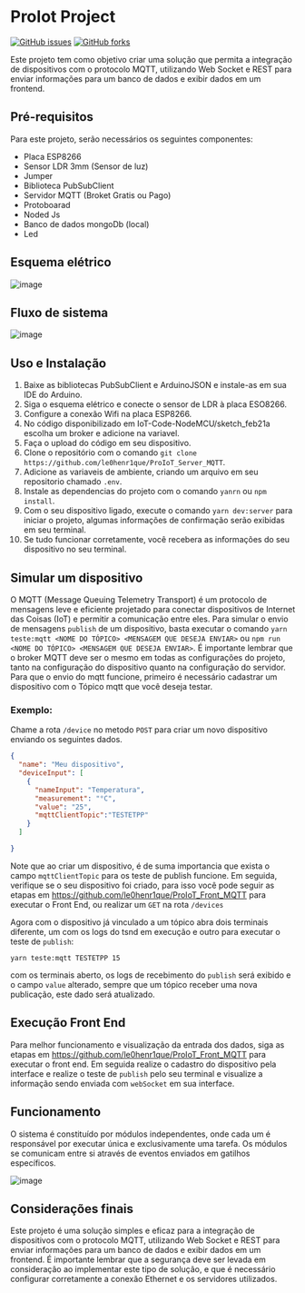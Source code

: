 
# ProIot Project
[![GitHub issues](https://img.shields.io/github/issues/le0henr1que/ProIoT_Server_MQTT.svg)](https://github.com/le0henr1que/ProIoT_Server_MQTT/issues)
[![GitHub forks](https://img.shields.io/github/forks/sle0henr1que/ProIoT_Server_MQTT.svg)](https://github.com/le0henr1que/ProIoT_Server_MQTT/network)

Este projeto tem como objetivo criar uma solução que permita a integração de dispositivos com o protocolo MQTT, utilizando Web Socket e REST para enviar informações para um banco de dados e exibir dados em um frontend.

## Pré-requisitos

Para este projeto, serão necessários os seguintes componentes:

  *  Placa ESP8266
  *  Sensor LDR 3mm (Sensor de luz)
  *  Jumper
  *  Biblioteca PubSubClient
  *  Servidor MQTT (Broket Gratis ou Pago)
  *  Protoboarad
  * Noded Js
  * Banco de dados mongoDb (local)
  * Led

## Esquema elétrico
![image](https://user-images.githubusercontent.com/68018921/221332759-7b336f85-f03e-4ddf-95a4-b009d69d503b.png)

## Fluxo de sistema
![image](https://user-images.githubusercontent.com/68018921/221332932-082957c9-3041-4422-a94c-e2363cbc27fd.png)

## Uso e Instalação

  1. Baixe as bibliotecas PubSubClient e ArduinoJSON e instale-as em sua IDE do Arduino.
  2. Siga o esquema elétrico e conecte o sensor de LDR à placa ESO8266.
  3. Configure a conexão Wifi na placa ESP8266.
  4. No código disponibilizado em IoT-Code-NodeMCU/sketch_feb21a escolha um broker e adicione na variavel.
  5. Faça o upload do código em seu dispositivo.
  6. Clone o repositório com o comando `git clone https://github.com/le0henr1que/ProIoT_Server_MQTT`.
  7. Adicione as variaveis de ambiente, criando um arquivo em seu repositorio chamado `.env`.
  8. Instale as dependencias do projeto com o comando `yanrn` ou `npm install`.
  9. Com o seu dispositivo ligado, execute o comando `yarn dev:server` para iniciar o projeto, algumas informações de confirmação serão exibidas em seu terminal.
  10. Se tudo funcionar corretamente, você recebera as informações do seu dispositivo no seu terminal.


 ## Simular um dispositivo
 O MQTT (Message Queuing Telemetry Transport) é um protocolo de mensagens leve e eficiente projetado para conectar dispositivos de Internet das Coisas (IoT) e permitir a comunicação entre eles.
Para simular o envio de mensagens `publish` de um dispositivo, basta executar o comando `yarn teste:mqtt <NOME DO TÓPICO> <MENSAGEM QUE DESEJA ENVIAR>` ou `npm run <NOME DO TÓPICO> <MENSAGEM QUE DESEJA ENVIAR>`. É importante lembrar que o broker MQTT deve ser o mesmo em todas as configurações do projeto, tanto na configuração do dispositivo quanto na configuração do servidor. 
 Para que o envio do mqtt funcione, primeiro é necessário cadastrar um dispositivo com o Tópico mqtt que você deseja testar.
### Exemplo: 

Chame a rota `/device` no metodo `POST` para criar um novo dispositivo enviando os seguintes dados.

```JSON
{
  "name": "Meu dispositivo",
  "deviceInput": [
    {
      "nameInput": "Temperatura",
      "measurement": "°C",
      "value": "25",
      "mqttClientTopic":"TESTETPP"
    }
  ]

}

```
Note que ao criar um dispositivo, é de suma importancia que exista o campo `mqttClientTopic` para os teste de publish funcione.
Em seguida, verifique se o seu dispositivo foi criado, para isso você pode seguir as etapas em https://github.com/le0henr1que/ProIoT_Front_MQTT para executar o Front End, ou realizar um `GET` na rota `/devices`
 
Agora com o dispositivo já vinculado a um tópico abra dois terminais diferente, um com os logs do tsnd em execução e outro para executar o teste de `publish`:

```shell
yarn teste:mqtt TESTETPP 15
```
com os terminais aberto, os logs de recebimento do `publish` será exibido e o campo `value` alterado, sempre que um tópico receber uma nova publicação, este dado será atualizado.
 
 ## Execução Front End
 Para melhor funcionamento e visualização da entrada dos dados, siga as etapas em https://github.com/le0henr1que/ProIoT_Front_MQTT para executar o front end.
 Em seguida realize o cadastro do dispositivo pela interface e realize o teste de `publish` pelo seu terminal e visualize a informação sendo enviada com `webSocket` em sua interface.
 ## Funcionamento
O sistema é constituído por módulos independentes, onde cada um é responsável por executar única e exclusivamente uma tarefa. Os módulos se comunicam entre si através de eventos enviados em gatilhos específicos.

![image](https://user-images.githubusercontent.com/68018921/221332978-6dac98bc-5d75-4949-b647-12625a340f67.png)

## Considerações finais
Este projeto é uma solução simples e eficaz para a integração de dispositivos com o protocolo MQTT, utilizando Web Socket e REST para enviar informações para um banco de dados e exibir dados em um frontend. É importante lembrar que a segurança deve ser levada em consideração ao implementar este tipo de solução, e que é necessário configurar corretamente a conexão Ethernet e os servidores utilizados.

